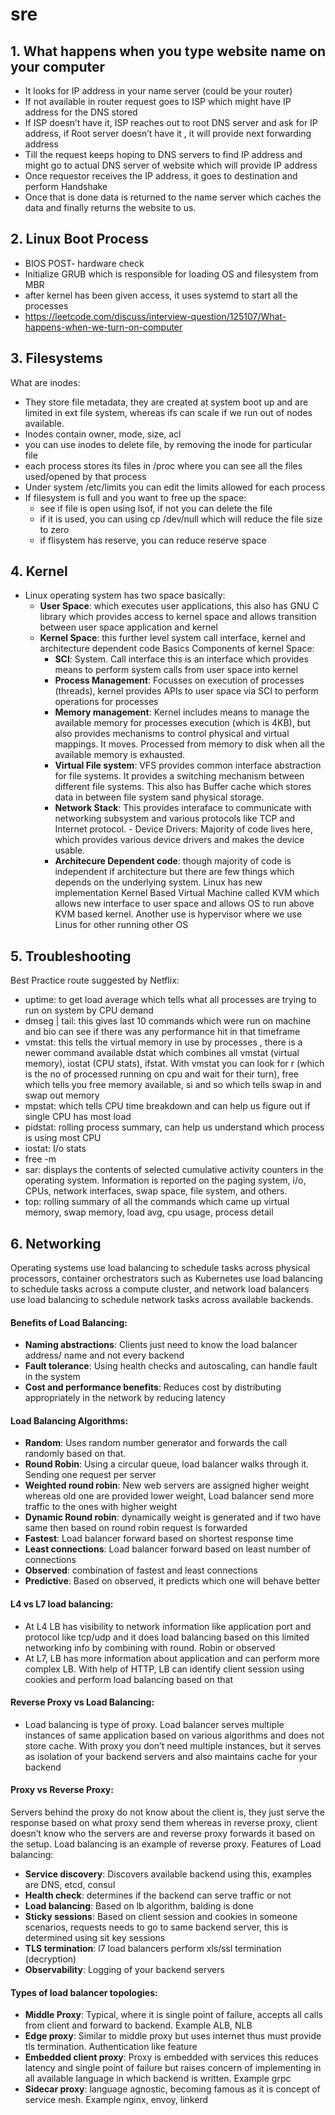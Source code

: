# sre

## 1. What happens when you type website name on your computer
   
- It looks for IP address in your name server (could be your router)
- If not available in router request goes to ISP which might have IP address for the DNS stored
- If ISP doesn’t have it, ISP reaches out to root DNS server and ask for IP address, if Root server doesn’t have it , it will provide next forwarding address
- Till the request keeps hoping to DNS servers to find IP address and might go to actual DNS server of website which will provide IP address
- Once requestor receives the IP address, it goes to destination and perform Handshake
- Once that is done data is returned to the name server which caches the data and finally returns the website to us.

## 2. Linux Boot Process
- BIOS POST- hardware check
- Initialize GRUB which is responsible for loading OS and filesystem from MBR
- after kernel has been given access, it uses systemd to start all the processes
- https://leetcode.com/discuss/interview-question/125107/What-happens-when-we-turn-on-computer

## 3. Filesystems
What are inodes: 
- They store file metadata, they are created at system boot up and are limited in ext file system, whereas ifs can scale if we run out of nodes available.
- Inodes contain owner, mode, size, acl
- you can use inodes to delete file, by removing the inode for particular file
- each process stores its files in /proc where you can see all the files used/opened by that process
- Under system /etc/limits you can edit the limits allowed for each process
- If filesystem is full and you want to free up the space:  
    - see if file is open using lsof, if not you can delete the file
    - if it is used, you can using cp /dev/null which will reduce the file size to zero
    - if flisystem has reserve, you can reduce reserve space

## 4. Kernel
- Linux operating system has two space basically:  
  - **User Space**: which executes user applications,  this also has GNU C library which provides access to kernel space and allows transition between user space application and kernel
  - **Kernel Space**: this further level system call interface, kernel and architecture dependent code 
  Basics Components of kernel Space:
    - **SCI**: System. Call interface this is an interface which provides means to perform system calls from user space into kernel
    - **Process Management**: Focusses on execution of processes (threads), kernel provides APIs to user space via SCI to perform operations for processes
    - **Memory management**: Kernel includes means to manage the available memory for processes execution (which is 4KB), but also provides mechanisms to control physical and virtual mappings. It moves. Processed from memory to disk when all the available memory is exhausted. 
    - **Virtual File system**: VFS provides common interface abstraction for file systems. It provides a switching mechanism between different file systems. This also has Buffer cache which stores data in between file system sand physical storage.
    - **Network Stack**: This provides interaface to communicate with networking subsystem and various protocols like TCP and Internet protocol. - Device Drivers: Majority of code lives here, which provides various device drivers and makes the device usable.
    - **Architecure Dependent code**: though majority of code is independent if architecture but there are few things which depends on the underlying system. Linux has new implementation Kernel Based Virtual Machine called KVM which allows new interface to user space and allows OS to run above KVM based kernel. Another use is hypervisor where we use Linus for other running other OS 

## 5. Troubleshooting
Best Practice route suggested by Netflix:  
   - uptime: to get load average which tells what all processes are trying to run on system by CPU demand
   - dmseg | tail: this gives last 10 commands which were run on machine and bio can see if there was any performance hit in that timeframe
   - vmstat: this tells the virtual memory in use by processes , there is a newer command available dstat which combines all vmstat (virtual memory), iostat (CPU stats), ifstat. With vmstat you can look for r (which is the no of processed running on cpu and wait for their turn), free which tells you free memory available, si and so which tells swap in and swap out memory
   - mpstat: which tells CPU time breakdown and can help us figure out if single CPU has most load 
   - pidstat: rolling process summary, can help us understand which process is using most CPU    
   - iostat: I/o stats     
   - free -m    
   - sar: displays the contents of selected cumulative activity counters in the operating system. Information is reported on the paging system, i/o, CPUs, network interfaces, swap space, file system, and others.
   - top: rolling summary of all the commands which came up virtual memory, swap memory, load avg, cpu usage, process detail 

## 6. Networking
Operating systems use load balancing to schedule tasks across physical processors, container orchestrators such as Kubernetes use load balancing to schedule tasks across a compute cluster, and network load balancers use load balancing to schedule network tasks across available backends.

#### Benefits of Load Balancing:
- **Naming abstractions**: Clients just need to know the load balancer address/ name and not every backend
- **Fault tolerance**: Using health checks and autoscaling, can handle fault in the system
- **Cost and performance benefits**: Reduces cost by distributing appropriately in the network by reducing latency

#### Load Balancing Algorithms:
- **Random**: Uses random number generator and forwards the call randomly based on that.
- **Round Robin**: Using a circular queue, load balancer walks through it. Sending one request per server
- **Weighted round robin**: New web servers are assigned higher weight whereas old one are provided lower weight, Load balancer send more traffic to the ones with higher weight
- **Dynamic Round robin**: dynamically weight is generated and if two have same then based on round robin request is forwarded
- **Fastest**: Load balancer forward based on shortest response time
- **Least connections**: Load balancer forward based on least number of connections
- **Observed**: combination of fastest and least connections
- **Predictive**: Based on observed, it predicts which one will behave better

#### L4 vs L7 load balancing:
- At L4 LB has visibility to network information like application port and protocol like tcp/udp and it does load balancing based on this limited networking info by combining with round. Robin or observed
- At L7, LB has more information about application and can perform more complex LB. With help of HTTP, LB can identify client session using cookies and perform load balancing based on that

#### Reverse Proxy vs Load Balancing:
- Load balancing is type of proxy. Load balancer serves multiple instances of same application based on various algorithms and does not store cache. With proxy you don’t need multiple instances, but it serves as isolation of your backend servers and also maintains cache for your backend

#### Proxy vs Reverse Proxy:
Servers behind the proxy do not know about the client is, they just serve the response based on what proxy send them whereas in reverse proxy, client doesn’t know who the servers are and reverse proxy forwards it based on the setup. Load balancing is an example of reverse proxy.
Features of Load balancing:
- **Service discovery**: Discovers available backend using this, examples are DNS, etcd, consul
- **Health check**: determines if the backend can serve traffic or not
- **Load balancing**: Based on lb algorithm, balding is done
- **Sticky sessions**: Based on client session and cookies in someone scenarios, requests needs to go to same backend server, this is determined using sit key sessions
- **TLS termination**: l7 load balancers perform xls/ssl termination (decryption)
- **Observability**: Logging of your backend servers

#### Types of load balancer topologies: 
- **Middle Proxy**: Typical, where it is single point of failure, accepts all calls from client and forward to backend. Example ALB, NLB
- **Edge proxy**: Similar to middle proxy but uses internet thus must provide tls termination. Authentication like feature
- **Embedded client proxy**: Proxy is embedded with services this reduces latency and single point of failure but raises concern of implementing in all available language in which backend is written. Example grpc
- **Sidecar proxy**: language agnostic, becoming famous as it is concept of service mesh. Example nginx, envoy, linkerd

